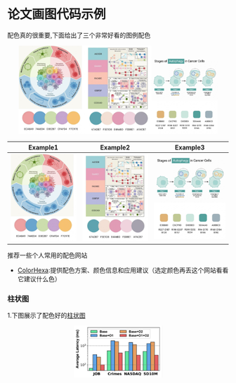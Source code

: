 # 论文画图代码示例

配色真的很重要,下面给出了三个非常好看的图例配色
<center>
  <img src="fig_example1.png" width="30%" ><img src="fig_example2.png" width="30%"><img src="fig_example3.png" width="30%">
</center>

|Example1|Example2|Example3|
|-|-|-|
|<img src="fig_example1.png" style="max-width: 100%; height: auto;">|<img src="fig_example2.png" style="max-width: 100%; height: auto;">|<img src="fig_example3.png" style="max-width: 100%; height: auto;">|

推荐一些个人常用的配色网站
- [ColorHexa](https://www.colorhexa.com):提供配色方案、颜色信息和应用建议（选定颜色再丢这个网站看看它建议什么色）

### 柱状图
1.下图展示了配色好的[柱状图](/bar_figure+.ipynb)
<center class ='img'>
<img title="bar_example" src="bar_example.png" width="40%">
</center>
